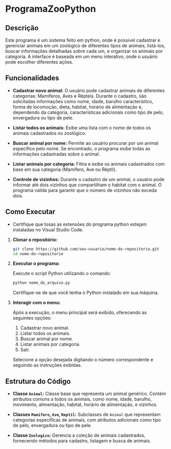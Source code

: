 # ProgramaZooPython

## Descrição

Este programa é um sistema feito em python, onde é possivel cadastrar e gerenciar animais em um zoológico de diferentes tipos de animais, listá-los, buscar informações detalhadas sobre cada um, e organizar os animais por categoria. A interface é baseada em um menu interativo, onde o usuário pode escolher diferentes ações.

## Funcionalidades

- **Cadastrar novo animal:** O usuário pode cadastrar animais de diferentes categorias: Mamíferos, Aves e Répteis. Durante o cadastro, são solicitadas informações como nome, idade, barulho característico, forma de locomoção, dieta, habitat, horário de alimentação e, dependendo da categoria, características adicionais como tipo de pelo, envergadura ou tipo de pele.

- **Listar todos os animais:** Exibe uma lista com o nome de todos os animais cadastrados no zoológico.

- **Buscar animal por nome:** Permite ao usuário procurar por um animal específico pelo nome. Se encontrado, o programa exibe todas as informações cadastradas sobre o animal.

- **Listar animais por categoria:** Filtra e exibe os animais cadastrados com base em sua categoria (Mamífero, Ave ou Réptil).

- **Controle de vizinhos:** Durante o cadastro de um animal, o usuário pode informar até dois vizinhos que compartilham o habitat com o animal. O programa valida para garantir que o número de vizinhos não exceda dois.

## Como Executar
- Certifique que tosas as extensões do programa python  estejam instaladas no Visual Studio Code.

1. **Clonar o repositório:**

   ```bash
   git clone https://github.com/seu-usuario/nome-do-repositorio.git
   cd nome-do-repositorio
   ```

2. **Executar o programa:**

   Execute o script Python utilizando o comando:

   ```bash
   python nome_do_arquivo.py
   ```

   Certifique-se de que você tenha o Python instalado em sua máquina.

3. **Interagir com o menu:**

   Após a execução, o menu principal será exibido, oferecendo as seguintes opções:

   1. Cadastrar novo animal.
   2. Listar todos os animais.
   3. Buscar animal por nome.
   4. Listar animais por categoria.
   5. Sair.

   Selecione a opção desejada digitando o número correspondente e seguindo as instruções exibidas.

## Estrutura do Código

- **Classe `Animal`:** Classe base que representa um animal genérico. Contém atributos comuns a todos os animais, como nome, idade, barulho, movimento, alimentação, habitat, horário de alimentação, e vizinhos.

- **Classes `Mamifero`, `Ave`, `Reptil`:** Subclasses de `Animal` que representam categorias específicas de animais, com atributos adicionais como tipo de pelo, envergadura ou tipo de pele.

- **Classe `Zoologico`:** Gerencia a coleção de animais cadastrados, fornecendo métodos para cadastro, listagem e busca de animais.
